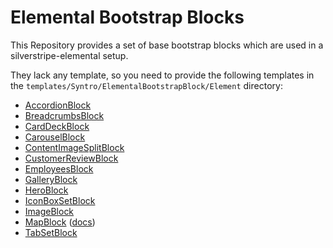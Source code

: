 # Elemental Bootstrap Blocks

This Repository provides a set of base bootstrap blocks which are used in a
silverstripe-elemental setup.

They lack any template, so you need to provide the following templates in the
`templates/Syntro/ElementalBootstrapBlock/Element` directory:

* [AccordionBlock](src/Element/AccordionBlock.php)
* [BreadcrumbsBlock](src/Element/BreadcrumbsBlock.php)
* [CardDeckBlock](src/Element/CardDeckBlock.php)
* [CarouselBlock](src/Element/CarouselBlock.php)
* [ContentImageSplitBlock](src/Element/ContentImageSplitBlock.php)
* [CustomerReviewBlock](src/Element/CustomerReviewBlock.php)
* [EmployeesBlock](src/Element/EmployeesBlock.php)
* [GalleryBlock](src/Element/GalleryBlock.php)
* [HeroBlock](src/Element/HeroBlock.php)
* [IconBoxSetBlock](src/Element/IconBoxSetBlock.php)
* [ImageBlock](src/Element/ImageBlock.php)
* [MapBlock](src/Element/MapBlock.php) ([docs](docs/MapBlock.md))
* [TabSetBlock](src/Element/TabSetBlock.php)
